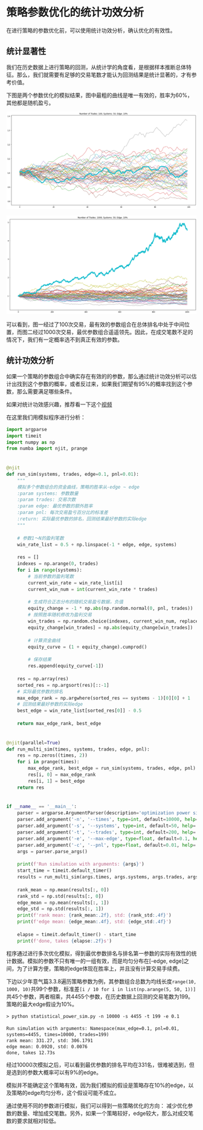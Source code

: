 # 策略参数优化的统计功效分析

在进行策略的参数优化前，可以使用统计功效分析，确认优化的有效性。

## 统计显著性

我们在历史数据上进行策略的回测，从统计学的角度看，是根据样本推断总体特征。那么，我们就需要有足够的交易笔数才能认为回测结果是统计显著的，才有参考价值。

下图是两个参数优化的模拟结果，图中最粗的曲线是唯一有效的，胜率为60%，其他都是随机盈亏。

![100 Trades](101.png)

![1000 Trades](102.png)

可以看到，图一经过了100次交易，最有效的参数组合在总体排名中处于中间位置，而图二经过1000次交易，最优参数组合遥遥领先。因此，在成交笔数不足的情况下，我们有一定概率选不到真正有效的参数。

## 统计功效分析

如果一个策略的参数组合中确实存在有效的的参数，那么通过统计功效分析可以估计出找到这个参数的概率，或者反过来，如果我们期望有95%的概率找到这个参数，那么需要满足哪些条件。

如果对统计功效感兴趣，推荐看一下这个[视频](https://www.youtube.com/watch?v=VX_M3tIyiYk)

在这里我们用模拟程序进行分析：

```python
import argparse
import timeit
import numpy as np
from numba import njit, prange


@njit
def run_sim(systems, trades, edge=0.1, pnl=0.01):
    """
    模拟多个参数组合的资金曲线，策略的胜率从-edge ~ edge
    :param systems: 参数数量
    :param trades: 交易次数
    :param edge: 最优参数的额外胜率
    :param pnl: 每次交易盈亏百分比的标准差
    :return: 实际最优参数的排名，回测结果最好参数的实际edge
    """

    # 参数1～N的盈利笔数
    win_rate_list = 0.5 + np.linspace(-1 * edge, edge, systems)

    res = []
    indexes = np.arange(0, trades)
    for i in range(systems):
        # 当前参数的盈利笔数
        current_win_rate = win_rate_list[i]
        current_win_num = int(current_win_rate * trades)

        # 生成符合正态分布的随机交易盈亏数据，负值
        equity_change = -1 * np.abs(np.random.normal(0, pnl, trades))
        # 按照胜率随机修改为盈利交易
        win_trades = np.random.choice(indexes, current_win_num, replace=False)
        equity_change[win_trades] = np.abs(equity_change[win_trades])

        # 计算资金曲线
        equity_curve = (1 + equity_change).cumprod()

        # 保存结果
        res.append(equity_curve[-1])

    res = np.array(res)
    sorted_res = np.argsort(res)[::-1]
    # 实际最优参数的排名
    max_edge_rank = np.argwhere(sorted_res == systems - 1)[0][0] + 1
    # 回测结果最好参数的实际edge
    best_edge = win_rate_list[sorted_res[0]] - 0.5

    return max_edge_rank, best_edge


@njit(parallel=True)
def run_multi_sim(times, systems, trades, edge, pnl):
    res = np.zeros((times, 2))
    for i in prange(times):
        max_edge_rank, best_edge = run_sim(systems, trades, edge, pnl)
        res[i, 0] = max_edge_rank
        res[i, 1] = best_edge
    return res


if __name__ == '__main__':
    parser = argparse.ArgumentParser(description='optimization power simulation')
    parser.add_argument('-n', '--times', type=int, default=10000, help='simulation times, default: 10000')
    parser.add_argument('-s', '--systems', type=int, default=50, help='number of systems, default: 50')
    parser.add_argument('-t', '--trades', type=int, default=200, help='trade times, default: 200')
    parser.add_argument('-e', '--max-edge', type=float, default=0.1, help='max edge, default: 0.1')
    parser.add_argument('-c', '--pnl', type=float, default=0.01, help='standard deviation of profit and loss rate of each trade, default: 0.01')
    args = parser.parse_args()

    print(f'Run simulation with arguments: {args}')
    start_time = timeit.default_timer()
    results = run_multi_sim(args.times, args.systems, args.trades, args.max_edge, args.pnl)

    rank_mean = np.mean(results[:, 0])
    rank_std = np.std(results[:, 0])
    edge_mean = np.mean(results[:, 1])
    edge_std = np.std(results[:, 1])
    print(f'rank mean: {rank_mean:.2f}, std: {rank_std:.4f}')
    print(f'edge mean: {edge_mean:.4f}, std: {edge_std:.4f}')

    elapse = timeit.default_timer() - start_time
    print(f'done, takes {elapse:.2f}s')
```

程序通过进行多次优化模拟，得到最优参数排名与排名第一参数的实际有效性的统计数据。模拟的参数不只有唯一的一组有效，而是均匀分布在[-edge, edge]之间，为了计算方便，策略的edge体现在胜率上，并且没有计算交易手续费。

下边以少年意气篇3.3.8遍历策略参数为例，其参数组合总数为均线长度`range(10, 1000, 10)`共99个参数，标准差`[i / 10 for i in list(np.arange(5, 50, 1))]`共45个参数，两者相乘，共4455个参数，在历史数据上回测的交易笔数为199。策略的最大edge假设为10%。

```shell
> python statistical_power_sim.py -n 10000 -s 4455 -t 199 -e 0.1

Run simulation with arguments: Namespace(max_edge=0.1, pnl=0.01, systems=4455, times=10000, trades=199)
rank mean: 331.27, std: 306.1791
edge mean: 0.0920, std: 0.0076
done, takes 12.73s
```

经过10000次模拟之后，可以看到最优参数的排名平均在331名，很难被选到，但是选到的参数大概率可以有9%的edge。 

模拟并不能确定这个策略有效，因为我们模拟的假设是策略存在10%的edge，以及策略的edge均匀分布，这个假设可能不成立。

通过使用不同的参数进行模拟，我们可以得到一些策略优化的方向： 减少优化参数的数量、增加成交笔数。另外，如果一个策略较好，edge较大，那么对成交笔数的要求就相对较低。